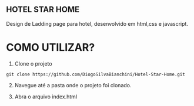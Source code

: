## HOTEL STAR HOME

Design de Ladding page para hotel, desenvolvido em html,css e javascript.

# COMO UTILIZAR?

1. Clone o projeto
```
git clone https://github.com/DiogoSilvaBianchini/Hotel-Star-Home.git
```

2. Navegue até a pasta onde o projeto foi clonado.

3. Abra o arquivo index.html
